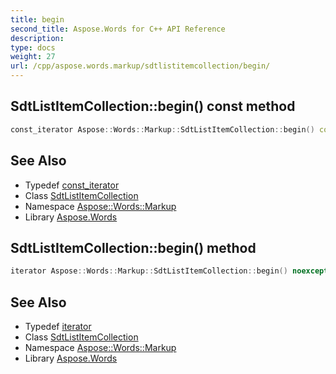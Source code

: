 ```yaml
---
title: begin
second_title: Aspose.Words for C++ API Reference
description: 
type: docs
weight: 27
url: /cpp/aspose.words.markup/sdtlistitemcollection/begin/
---
```

## SdtListItemCollection::begin() const method




```cpp
const_iterator Aspose::Words::Markup::SdtListItemCollection::begin() const noexcept
```

## See Also

* Typedef [const_iterator](../const_iterator/)
* Class [SdtListItemCollection](../)
* Namespace [Aspose::Words::Markup](../../)
* Library [Aspose.Words](../../../)
## SdtListItemCollection::begin() method




```cpp
iterator Aspose::Words::Markup::SdtListItemCollection::begin() noexcept
```

## See Also

* Typedef [iterator](../iterator/)
* Class [SdtListItemCollection](../)
* Namespace [Aspose::Words::Markup](../../)
* Library [Aspose.Words](../../../)

